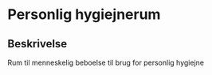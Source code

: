 # Personlig hygiejnerum

## Beskrivelse

Rum til menneskelig beboelse til brug for personlig hygiejne
